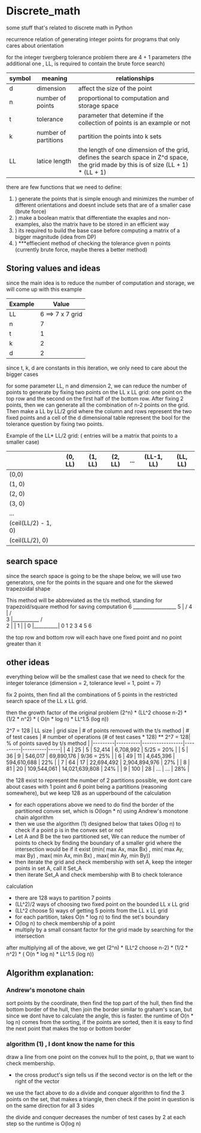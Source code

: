 # Discrete_math
 some stuff that's related to discrete math in Python



recurrence relation of generating integer points for programs that only cares about orientation

for the integer tvergberg tolerance problem there are 4 + 1 parameters (the additional one , LL, is required to contain the brute force search)

| symbol | meaning | relationships |
|--|--|--|
| d | dimension | affect the size of the point |
| n | number of points | proportional to computation and storage space |
| t | tolerance | parameter that detemine if the collection of points is an example or not |
| k | number of partitions | partition the points into k sets |
| LL | latice length | the length of one dimension of the grid, defines the search space in Z^d space, the grid made by this is of size (LL + 1) * (LL + 1)| 


there are few functions that we need to define:
1. ) generate the points that is simple enough and minimizes the number of different orientations and doesnt include sets that are of a smaller case (brute force)
2. ) make a boolean matrix that differentiate the exaples and non-examples, also the matrix have to be stored in an efficient way
3. ) its required to build the base case before computing a matrix of a bigger magnitude (idea from DP)
4. ) ***effiecient method of checking the tolerance given n points (currently brute force, maybe theres a better method)



## Storing values and ideas

since the main idea is to reduce the number of computation and storage, we will come up with this example

| Example |  Value |
|--|--|
|LL | 6 ==> 7 x 7 grid |
| n | 7 |
|t | 1 |
| k | 2|
|d | 2 |

since t, k, d are constants in this iteration, we only need to care about the bigger cases

for some parameter LL, n and dimension 2, we can reduce the number of points to generate by fixing two points on the LL x LL grid: one point on the top row and the second on the first half of the bottom row.  After fixing 2 points, then we can generate all the combination of n-2 points on the grid.  Then make a LL by LL/2 grid where the column and rows represent the two fixed points and a cell of the d dimensional table represent the bool for the tolerance question by fixing two points.


Example of the LL* LL/2 grid: ( entries will be a matrix that points to a smaller case)

|    | (0, LL) | (1, LL) | (2, LL) | ... | (LL-1, LL) | (LL, LL)|
|----|---------|---------|---------|-----|---------|---------|
| (0,0) |  |  |  |  |  | |
| (1, 0) |  |  |  |  |  | |
| (2, 0) |  |  |  |  |  | |
| (3, 0) |  |  |  |  |  | |
|   ...   |  |  |  |  |  | |
|(ceil(LL/2) - 1, 0) |  |  |  |  |  | |
|(ceil(LL/2), 0)|  |  |  |  |  |


## search space
since the search space is going to be the shape below, we will use two generators,
one for the points in the square and one for the skewed trapezoidal shape

This method will be abbreviated as the t/s method, standing for trapezoid/square method for saving computation
    6    __________________
    5   |                /
    4   |              /    
    3   |___________ /       
    2   |          |
    1   |          |
    0   |__________|
        0  1  2  3  4  5  6
    
the top row and bottom row will each have one fixed point and no point greater than it 

## other ideas


everything below will be the smallest case that we need to check for the integer tolerance (dimension = 2, tolerance level = 1, point = 7)

fix 2 points, then find all the combinations of 5 points in the restricted search space of the LL x LL grid.

then the growth factor of the original problem (2^n)  * (LL^2 choose n-2) * (1/2 * n^2)  *  ( O(n * log n) * LL^1.5 (log n))


2^7 = 128
| LL size | grid size | # of points removed with the t/s method | # of test cases | # number of operations (# of test cases * 128) ** 2^7 = 128| % of points saved by t/s method | 
|---------|----------|-----------------|----------|----------|-----|
| 4         | 25 | 5 | 52,414 | 6,708,992 | 5/25 = 20% |
| 5         | 36 | 9 | 546,017 | 69,890,176 | 9/36 = 25% |
| 6         | 49 | 11 | 4,645,396 | 594,610,688 | 22% |
| 7         | 64 | 17 | 22,694,492 | 2,904,894,976 | 27% |
| 8         | 81 | 20 | 109,544,061 | 14,021,639,808 | 24% |
| 9         | 100 | 28 | ... | ... | 28% | 

the 128 exist to represent the number of 2 partitions possible, we dont care about cases with 1 point and 6 point being a partitions (reasoning somewhere), but we keep 128 as an upperbound of the calculation

- for each opperations above we need to do find the border of the partitioned convex set, which is O(logn * n) using Andrew's monotone chain algorithm
- then we use the algorithm (1) designed below that takes O(log n) to check if a point p is in the convex set or not
- Let A and B be the two partitioned set, We can reduce the number of points to check by finding the boundary of a smaller grid where the intersection would be if it exist (min( max Ax, max Bx) , min( max Ay, max By) , max( min Ax, min Bx) , max( min Ay, min By))
- then iterate the grid and check membership with set A, keep the integer points in set A, call it Set_A
- then iterate Set_A and check membership with B to check tolerance

calculation 
-  there are 128 ways to partition 7 points 
- (LL^2)/2 ways of choosing two fixed point on the bounded LL x LL grid 
- (LL^2 choose 5) ways of getting 5 points from the LL x LL grid
- for each partition, takes O(n * log n) to find the set's boundary
- O(log n) to check membership of a point
- multiply by a small consant factor for the grid made by searching for the intersection

after multiplying all of the above, we get  (2^n)  * (LL^2 choose n-2) * (1/2 * n^2)  *  ( O(n * log n) * LL^1.5 (log n))



## Algorithm explanation:

### Andrew's monotone chain
sort points by the coordinate, then find the top part of the hull, then find the bottom border of the hull, then join the border
similar to graham's scan, but since we dont have to calculate the angle, this is faster.
the runtime of O(n * log n) comes from the sorting, if the points are sorted, then it is easy to find the next point that makes the top or bottom border

### algorithm (1) , I dont know the name for this
draw a line from one point on the convex hull to the point, p, that we want to check membership. 

* the cross product's sign tells us if the second vector is on the left or the right of the vector

we use the fact above to do a divide and conquer algorithm to find the 3 points on the set, that makes a triangle, then check if the point in question is on the same direction for all 3 sides

the divide and conquer decreases the number of test cases by 2 at each step so the runtime is O(log n)

